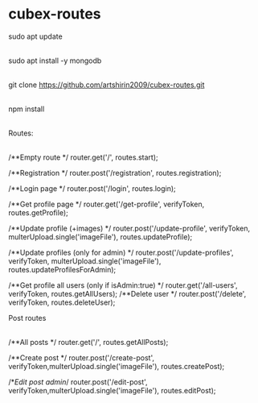 # cubex-routes

sudo apt update</br></br>

sudo apt install -y mongodb</br></br>

git clone https://github.com/artshirin2009/cubex-routes.git</br></br>

npm install</br></br>

Routes:</br></br>

/**Empty route */
router.get('/', routes.start);

/**Registration */
router.post('/registration', routes.registration);

/**Login page */
router.post('/login', routes.login);

/**Get profile page */
router.get('/get-profile', verifyToken, routes.getProfile);

/**Update profile (+images) */
router.post('/update-profile',
    verifyToken,
    multerUpload.single('imageFile'),
    routes.updateProfile);

/**Update profiles (only for admin) */
router.post('/update-profiles',
    verifyToken,
    multerUpload.single('imageFile'),
    routes.updateProfilesForAdmin);

/**Get profile all users (only if isAdmin:true) */
router.get('/all-users', verifyToken, routes.getAllUsers);
/**Delete user */
router.post('/delete', verifyToken, routes.deleteUser);

Post routes</br></br>

/**All posts */
router.get('/', routes.getAllPosts);

/**Create post */
router.post('/create-post', verifyToken,multerUpload.single('imageFile'), routes.createPost);

/**Edit post admin*/
router.post('/edit-post', verifyToken,multerUpload.single('imageFile'), routes.editPost);
